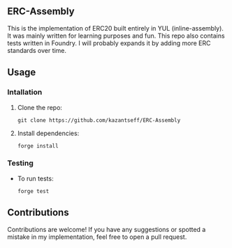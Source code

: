 ## ERC-Assembly

This is the implementation of ERC20 built entirely in YUL (inline-assembly).
It was mainly written for learning purposes and fun.
This repo also contains tests written in Foundry.
I will probably expands it by adding more ERC standards over time.

## Usage

### Intallation

1.  Clone the repo:
    ```
    git clone https://github.com/kazantseff/ERC-Assembly
    ```
2.  Install dependencies:
    ```
    forge install
    ```

### Testing

- To run tests:
  ```
  forge test
  ```

## Contributions

Contributions are welcome! If you have any suggestions or spotted a mistake in my implementation, feel free to open a pull request.
